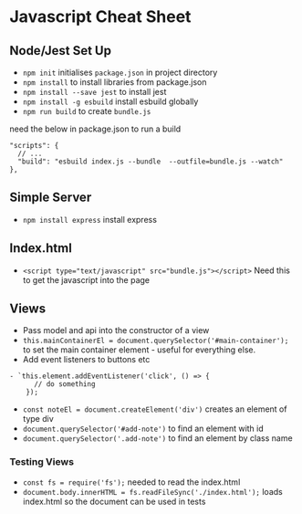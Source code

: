 # Javascript Cheat Sheet

## Node/Jest Set Up

- `npm init` initialises `package.json` in project directory
- `npm install` to install libraries from package.json 
- `npm install --save jest` to install jest
- `npm install -g esbuild` install esbuild globally
- `npm run build` to create `bundle.js`

need the below in package.json to run a build
~~~~
"scripts": {
  // ...
  "build": "esbuild index.js --bundle  --outfile=bundle.js --watch"
},
~~~~

## Simple Server
- `npm install express` install express 

## Index.html
-  `<script type="text/javascript" src="bundle.js"></script>` Need this to get the javascript into the page
## Views
- Pass model and api into the constructor of a view
- `this.mainContainerEl = document.querySelector('#main-container');` to set the main container element - useful for everything else.
- Add event listeners to buttons etc
~~~~
- `this.element.addEventListener('click', () => {
      // do something
    });
~~~~
- `const noteEl = document.createElement('div')` creates an element of type div
- `document.querySelector('#add-note')` to find an element with id
- `document.querySelector('.add-note')` to find an element by class name

### Testing Views
- `const fs = require('fs');` needed to read the index.html
- `document.body.innerHTML = fs.readFileSync('./index.html');` loads index.html so the document can be used in tests



